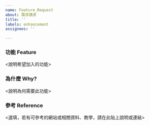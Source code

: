 ```yaml
---
name: Feature_Request
about: 需求請求
title: ''
labels: enhancement
assignees: ''

---
```


### 功能 Feature
<說明希望加入的功能>

### 為什麼 Why?
<說明為何需要此功能>

### 參考 Reference
<選填，若有可參考的網站或相關資料、教學，請在此貼上說明或連結>

